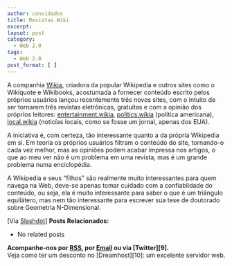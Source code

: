 ```yaml
---
author: convidados
title: Revistas Wiki
excerpt:
layout: post
category:
  - Web 2.0
tags:
  - Web 2.0
post_format: [ ]
---
```

A companhia [Wikia][1], criadora da popular Wikipedia e outros sites como o Wikiquote e Wikibooks, acostumada a fornecer conteúdo escrito pelos próprios usuários lançou recentemente três novos sites, com o intuito de ser tornarem três revistas eletrônicas, gratuitas e com a opinião dos próprios leitores: [entertainment.wikia][2], [politics.wikia][3] (política americana), [local.wikia][4] (noticías locais, como se fosse um jornal, apenas dos EUA).

A iniciativa é, com certeza, tão interessante quanto a da própria Wikipedia em si. Em teoria os próprios usuários filtram o conteúdo do site, tornando-o cada vez melhor, mas as opiniões podem acabar impressa nos artigos, o que ao meu ver não é um problema em uma revista, mas é um grande problema numa enciclopédia.

A Wikipedia e seus “filhos” são realmente muito interessantes para quem navega na Web, deve-se apenas tomar cuidado com a confiablidade do conteúdo, ou seja, ela é muito interessante para saber o que é um triângulo equilátero, mas nem tão interessante para escrever sua tese de doutorado sobre Geometria N-Dimensional.

[Via [Slashdot][5]] 
**Posts Relacionados:** 
*   No related posts









**Acompanhe-nos por [ RSS][7], por [Email][8] ou via [Twitter][9].**  
Veja como ter um desconto no [Dreamhost][10]: um excelente servidor web.

 [1]: http://www.wikia.com/wiki/Wikia "Wikia"
 [2]: http://entertainment.wikia.com/index.php?title=Main_Page "entertainment.wikia"
 [3]: http://politics.wikia.com/index.php?title=Main_Page "politics.wikia"
 [4]: http://local.wikia.com/index.php?title=Main_Page "local.wikia"
 [5]: http://slashdot.org/articles/07/02/13/1621259.shtml " Wikipedia Founder Introduces Wiki Magazine Sites"
 [6]: https://twitter.com/share
 [7]: http://feeds.feedburner.com/VidaGeek
 [8]: http://feedburner.google.com/fb/a/mailverify?uri=VidaGeek&loc=pt_BR



